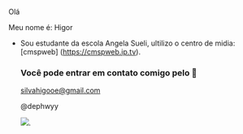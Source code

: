 Olá

Meu nome é: Higor

- Sou estudante da escola Angela Sueli, ultilizo o centro de midia:
  [cmspweb] (https://cmspweb.ip.tv).

  ### Você pode entrar em contato comigo pelo 📧
  silvahigooe@gmail.com

   @dephwyy

  ![](https://media1.tenor.com/m/AapKRNOpG6cAAAAC/ohno-meme-monkey-ohno.gif).
